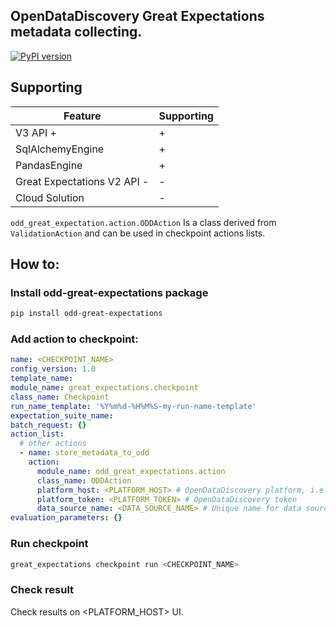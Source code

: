 ## OpenDataDiscovery Great Expectations metadata collecting.
[![PyPI version](https://badge.fury.io/py/odd-great-expectations.svg)](https://badge.fury.io/py/odd-great-expectations)

## Supporting
| Feature                     | Supporting |
| --------------------------- | ---------- |
| V3 API +                    | +          |
| SqlAlchemyEngine            | +          |
| PandasEngine                | +          |
| Great Expectations V2 API - | -          |
| Cloud Solution              | -          |


`odd_great_expectation.action.ODDAction`
Is a class derived from `ValidationAction` and can be used in checkpoint actions lists.

## How to:

### Install odd-great-expectations package
```bash
pip install odd-great-expectations
```

### Add action to checkpoint:
```yaml
name: <CHECKPOINT_NAME>
config_version: 1.0
template_name:
module_name: great_expectations.checkpoint
class_name: Checkpoint
run_name_template: '%Y%m%d-%H%M%S-my-run-name-template'
expectation_suite_name:
batch_request: {}
action_list:
  # other actions
  - name: store_metadata_to_odd 
    action:
      module_name: odd_great_expectations.action
      class_name: ODDAction
      platform_host: <PLATFORM_HOST> # OpenDataDiscovery platform, i.e. http://localhost:8080
      platform_token: <PLATFORM_TOKEN> # OpenDataDiscovery token
      data_source_name: <DATA_SOURCE_NAME> # Unique name for data source, i.e. local_qa_test
evaluation_parameters: {}
```

### Run checkpoint
```bash
great_expectations checkpoint run <CHECKPOINT_NAME> 
```
### Check result
Check results on <PLATFORM_HOST> UI.


